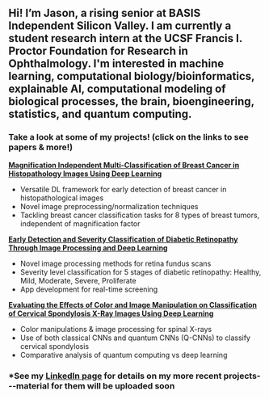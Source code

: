## Hi! I’m Jason, a rising senior at BASIS Independent Silicon Valley. I am currently a student research intern at the UCSF Francis I. Proctor Foundation for Research in Ophthalmology. I'm interested in machine learning, computational biology/bioinformatics, explainable AI, computational modeling of biological processes, the brain, bioengineering, statistics, and quantum computing.

### Take a look at some of my projects! (click on the links to see papers & more!)
  
**[Magnification Independent Multi-Classification of Breast Cancer in Histopathology Images Using Deep Learning](https://github.com/jnnishio/Breast-Cancer)**
  
- Versatile DL framework for early detection of breast cancer in histopathological images
- Novel image preprocessing/normalization techniques
- Tackling breast cancer classification tasks for 8 types of breast tumors, independent of magnification factor

**[Early Detection and Severity Classification of Diabetic Retinopathy Through Image Processing and Deep Learning](https://github.com/jnnishio/Diabetic-Retinopathy)**

- Novel image processing methods for retina fundus scans
- Severity level classification for 5 stages of diabetic retinopathy: Healthy, Mild, Moderate, Severe, Proliferate
- App development for real-time screening

**[Evaluating the Effects of Color and Image Manipulation on Classification of Cervical Spondylosis X-Ray Images Using Deep Learning](https://github.com/jnnishio/Cervical-Spondylosis)**
- Color manipulations & image processing for spinal X-rays
- Use of both classical CNNs and quantum CNNs (Q-CNNs) to classify cervical spondylosis
- Comparative analysis of quantum computing vs deep learning

### ***See my [LinkedIn page](https://www.linkedin.com/in/jason-nishio/details/projects/) for details on my more recent projects---material for them will be uploaded soon**
